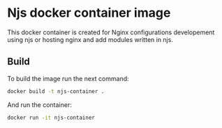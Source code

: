 # Njs docker container image

This docker container is created for Nginx configurations developement using njs or hosting nginx and add modules written in njs.

## Build 

To build the image run the next command: 

```sh
docker build -t njs-container .
```

And run the container:

```sh
docker run -it njs-container 
```
